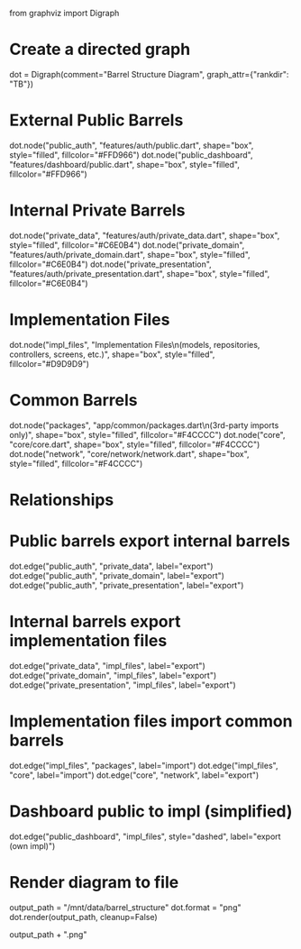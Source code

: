 from graphviz import Digraph

# Create a directed graph

dot = Digraph(comment="Barrel Structure Diagram", graph_attr={"rankdir": "TB"})

# External Public Barrels

dot.node("public_auth", "features/auth/public.dart", shape="box", style="filled", fillcolor="#FFD966")
dot.node("public_dashboard", "features/dashboard/public.dart", shape="box", style="filled", fillcolor="#FFD966")

# Internal Private Barrels

dot.node("private_data", "features/auth/private_data.dart", shape="box", style="filled", fillcolor="#C6E0B4")
dot.node("private_domain", "features/auth/private_domain.dart", shape="box", style="filled", fillcolor="#C6E0B4")
dot.node("private_presentation", "features/auth/private_presentation.dart", shape="box", style="filled", fillcolor="#C6E0B4")

# Implementation Files

dot.node("impl_files", "Implementation Files\n(models, repositories, controllers, screens, etc.)", shape="box", style="filled", fillcolor="#D9D9D9")

# Common Barrels

dot.node("packages", "app/common/packages.dart\n(3rd-party imports only)", shape="box", style="filled", fillcolor="#F4CCCC")
dot.node("core", "core/core.dart", shape="box", style="filled", fillcolor="#F4CCCC")
dot.node("network", "core/network/network.dart", shape="box", style="filled", fillcolor="#F4CCCC")

# Relationships

# Public barrels export internal barrels

dot.edge("public_auth", "private_data", label="export")
dot.edge("public_auth", "private_domain", label="export")
dot.edge("public_auth", "private_presentation", label="export")

# Internal barrels export implementation files

dot.edge("private_data", "impl_files", label="export")
dot.edge("private_domain", "impl_files", label="export")
dot.edge("private_presentation", "impl_files", label="export")

# Implementation files import common barrels

dot.edge("impl_files", "packages", label="import")
dot.edge("impl_files", "core", label="import")
dot.edge("core", "network", label="export")

# Dashboard public to impl (simplified)

dot.edge("public_dashboard", "impl_files", style="dashed", label="export (own impl)")

# Render diagram to file

output_path = "/mnt/data/barrel_structure"
dot.format = "png"
dot.render(output_path, cleanup=False)

output_path + ".png"
